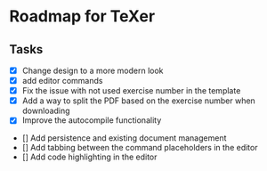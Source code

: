 # Roadmap for TeXer

## Tasks

- [x] Change design to a more modern look
- [x] add editor commands
- [x] Fix the issue with not used exercise number in the template
- [x] Add a way to split the PDF based on the exercise number when downloading
- [x] Improve the autocompile functionality
- [] Add persistence and existing document management
- [] Add tabbing between the command placeholders in the editor
- [] Add code highlighting in the editor